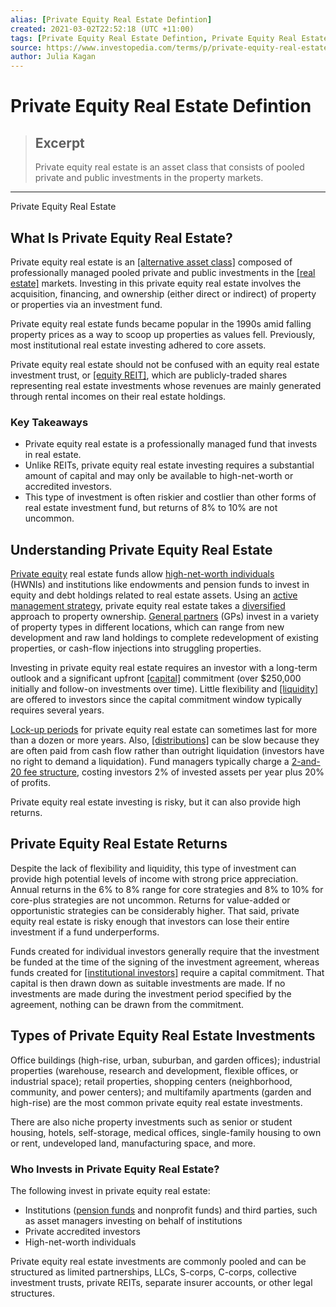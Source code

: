 ```yaml
---
alias: [Private Equity Real Estate Defintion]
created: 2021-03-02T22:52:18 (UTC +11:00)
tags: [Private Equity Real Estate Defintion, Private Equity Real Estate]
source: https://www.investopedia.com/terms/p/private-equity-real-estate.asp
author: Julia Kagan
---
```


# Private Equity Real Estate Defintion

> ## Excerpt
> Private equity real estate is an asset class that consists of pooled private and public investments in the property markets.

---

Private Equity Real Estate
## What Is Private Equity Real Estate?

Private equity real estate is an [[alternative asset class]](https://www.investopedia.com/terms/a/alternativeassets.asp) composed of professionally managed pooled private and public investments in the [[real estate]](https://www.investopedia.com/terms/r/realestate.asp) markets. Investing in this private equity real estate involves the acquisition, financing, and ownership (either direct or indirect) of property or properties via an investment fund.

Private equity real estate funds became popular in the 1990s amid falling property prices as a way to scoop up properties as values fell. Previously, most institutional real estate investing adhered to core assets.

Private equity real estate should not be confused with an equity real estate investment trust, or [[equity REIT]](https://www.investopedia.com/ask/answers/052815/what-difference-between-equity-reit-and-mortgage-reit.asp), which are publicly-traded shares representing real estate investments whose revenues are mainly generated through rental incomes on their real estate holdings.

### Key Takeaways

-   Private equity real estate is a professionally managed fund that invests in real estate.
-   Unlike REITs, private equity real estate investing requires a substantial amount of capital and may only be available to high-net-worth or accredited investors.
-   This type of investment is often riskier and costlier than other forms of real estate investment fund, but returns of 8% to 10% are not uncommon.

## Understanding Private Equity Real Estate

[Private equity](https://www.investopedia.com/terms/p/privateequity.asp) real estate funds allow [high-net-worth individuals](https://www.investopedia.com/terms/h/hnwi.asp) (HWNIs) and institutions like endowments and pension funds to invest in equity and debt holdings related to real estate assets. Using an [active management strategy](https://www.investopedia.com/terms/a/activemanagement.asp), private equity real estate takes a [diversified](https://www.investopedia.com/terms/d/diversifiedfund.asp) approach to property ownership. [General partners](https://www.investopedia.com/terms/g/generalpartner.asp) (GPs) invest in a variety of property types in different locations, which can range from new development and raw land holdings to complete redevelopment of existing properties, or cash-flow injections into struggling properties.

Investing in private equity real estate requires an investor with a long-term outlook and a significant upfront [[capital]](https://www.investopedia.com/terms/c/capital.asp) commitment (over $250,000 initially and follow-on investments over time). Little flexibility and [[liquidity]](https://www.investopedia.com/terms/l/liquidity.asp) are offered to investors since the capital commitment window typically requires several years.

[Lock-up periods](https://www.investopedia.com/terms/l/lockup-period.asp) for private equity real estate can sometimes last for more than a dozen or more years. Also, [[distributions]](https://www.investopedia.com/terms/d/distribution.asp) can be slow because they are often paid from cash flow rather than outright liquidation (investors have no right to demand a liquidation). Fund managers typically charge a [2-and-20 fee structure](https://www.investopedia.com/terms/t/two_and_twenty.asp), costing investors 2% of invested assets per year plus 20% of profits.

Private equity real estate investing is risky, but it can also provide high returns.

## Private Equity Real Estate Returns

Despite the lack of flexibility and liquidity, this type of investment can provide high potential levels of income with strong price appreciation. Annual returns in the 6% to 8% range for core strategies and 8% to 10% for core-plus strategies are not uncommon. Returns for value-added or opportunistic strategies can be considerably higher. That said, private equity real estate is risky enough that investors can lose their entire investment if a fund underperforms.

Funds created for individual investors generally require that the investment be funded at the time of the signing of the investment agreement, whereas funds created for [[institutional investors]](https://www.investopedia.com/terms/i/institutionalinvestor.asp) require a capital commitment. That capital is then drawn down as suitable investments are made. If no investments are made during the investment period specified by the agreement, nothing can be drawn from the commitment. 

## Types of Private Equity Real Estate Investments

Office buildings (high-rise, urban, suburban, and garden offices); industrial properties (warehouse, research and development, flexible offices, or industrial space); retail properties, shopping centers (neighborhood, community, and power centers); and multifamily apartments (garden and high-rise) are the most common private equity real estate investments.

There are also niche property investments such as senior or student housing, hotels, self-storage, medical offices, single-family housing to own or rent, undeveloped land, manufacturing space, and more.

### Who Invests in Private Equity Real Estate?

The following invest in private equity real estate:

-   Institutions ([pension funds](https://www.investopedia.com/terms/p/pensionplan.asp) and nonprofit funds) and third parties, such as asset managers investing on behalf of institutions
-   Private accredited investors
-   High-net-worth individuals

Private equity real estate investments are commonly pooled and can be structured as limited partnerships, LLCs, S-corps, C-corps, collective investment trusts, private REITs, separate insurer accounts, or other legal structures.
